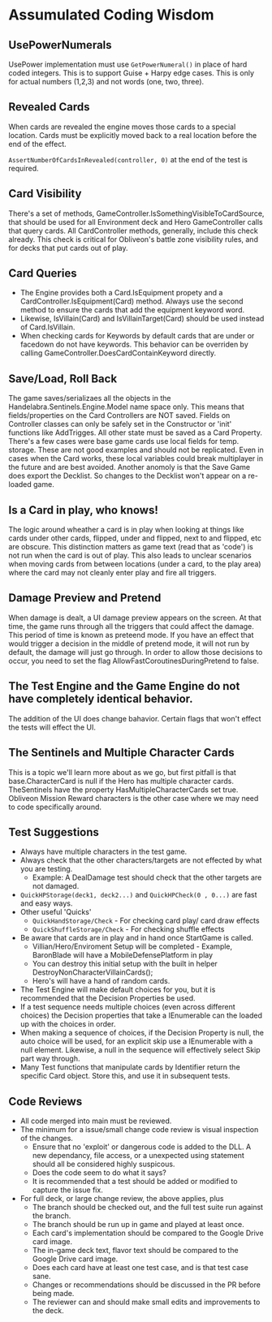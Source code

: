 ﻿# Assumulated Coding Wisdom

## UsePowerNumerals
UsePower implementation must use `GetPowerNumeral()` in place of hard coded integers.
This is to support Guise + Harpy edge cases.
This is only for actual numbers (1,2,3) and not words (one, two, three).

## Revealed Cards
When cards are revealed the engine moves those cards to a special location.
Cards must be explicitly moved back to a real location before the end of the effect.

`AssertNumberOfCardsInRevealed(controller, 0)` at the end of the test is required.

## Card Visibility
There's a set of methods, GameController.IsSomethingVisibleToCardSource, that should be used for all Environment deck and Hero GameController calls that query cards.
All CardController methods, generally, include this check already.  This check is critical for Obliveon's battle zone visibility rules, and for decks that put cards out of play.

## Card Queries
* The Engine provides both a Card.IsEquipment propety and a CardController.IsEquipment(Card) method.  Always use the second method to ensure the cards that add the equipment keyword word.
* Likewise, IsVillain(Card) and IsVillainTarget(Card) should be used instead of Card.IsVillain.
* When checking cards for Keywords by default cards that are under or facedown do not have keywords.  This behavior can be overriden by calling GameController.DoesCardContainKeyword directly.

## Save/Load, Roll Back
The game saves/serializaes all the objects in the Handelabra.Sentinels.Engine.Model name space only.  This means that fields/properties on the Card Controllers are NOT saved.
Fields on Controller classes can only be safely set in the Constructor or 'init' functions like AddTrigges.  All other state must be saved as a Card Property.
There's a few cases were base game cards use local fields for temp. storage.  These are not good examples and should not be replicated.
Even in cases when the Card works, these local variables could break multiplayer in the future and are best avoided.
Another anomoly is that the Save Game does export the Decklist.  So changes to the Decklist won't appear on a re-loaded game.

## Is a Card in play, who knows!
The logic around wheather a card is in play when looking at things like cards under other cards, flipped, under and flipped, next to and flipped, etc are obscure.
This distinction matters as game text (read that as 'code') is not run when the card is out of play.
This also leads to unclear scenarios when moving cards from between locations (under a card, to the play area) where the card may not cleanly enter play and fire all triggers.

## Damage Preview and Pretend
When damage is dealt, a UI damage preview appears on the screen. At that time, the game runs through all the triggers that could affect the damage. This period of time is known as preteend mode. 
If you have an effect that would trigger a decision in the middle of pretend mode, it will not run by default, the damage will just go through. 
In order to allow those decisions to occur, you need to set the flag AllowFastCoroutinesDuringPretend to false.

## The Test Engine and the Game Engine do not have completely identical behavior.
The addition of the UI does change bahavior.  Certain flags that won't effect the tests will effect the UI.

## The Sentinels and Multiple Character Cards
This is a topic we'll learn more about as we go, but first pitfall is that base.CharacterCard is null
if the Hero has multiple character cards.  TheSentinels have the property HasMultipleCharacterCards set true.
Obliveon Mission Reward characters is the other case where we may need to code specifically around.

## Test Suggestions
* Always have multiple characters in the test game.
* Always check that the other characters/targets are not effected by what you are testing.
  * Example: A DealDamage test should check that the other targets are not damaged.
* `QuickHPStorage(deck1, deck2...)` and `QuickHPCheck(0 , 0...)` are fast and easy ways.
* Other useful 'Quicks'
  * `QuickHandStorage/Check` - For checking card play/ card draw effects
  * `QuickShuffleStorage/Check` - For checking shuffle effects
* Be aware that cards are in play and in hand once StartGame is called.
  * Villian/Hero/Enviroment Setup will be completed - Example, BaronBlade will have a MobileDefensePlatform in play
  * You can destroy this initial setup with the built in helper DestroyNonCharacterVillainCards();
  * Hero's will have a hand of random cards.
* The Test Engine will make default choices for you, but it is recommended that the Decision Properties be used.
* If a test sequence needs multiple choices (even across different choices) the Decision properties that take a
IEnumerable can the loaded up with the choices in order.
* When making a sequence of choices, if the Decision Property is null, the auto choice will be used, for an explicit skip
use a IEnumerable with a null element.  Likewise, a null in the sequence will effectively select Skip part way through.
* Many Test functions that manipulate cards by Identifier return the specific Card object. 
Store this, and use it in subsequent tests.

## Code Reviews
* All code merged into main must be reviewed.
* The minimum for a issue/small change code review is visual inspection of the changes.
    * Ensure that no 'exploit' or dangerous code is added to the DLL.  A new dependancy, file access, or a unexpected using statement should all be considered highly suspicous.
    * Does the code seem to do what it says?
    * It is recommended that a test should be added or modified to capture the issue fix.
* For full deck, or large change review, the above applies, plus
    * The branch should be checked out, and the full test suite run against the branch.
    * The branch should be run up in game and played at least once.
    * Each card's implementation should be compared to the Google Drive card image.
    * The in-game deck text, flavor text should be compared to the Google Drive card image.
    * Does each card have at least one test case, and is that test case sane.
    * Changes or recommendations should be discussed in the PR before being made.
    * The reviewer can and should make small edits and improvements to the deck.










